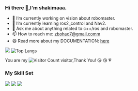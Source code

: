 ### Hi there 👋,I'm shakimaaa.

- 🔭 I’m currently working on vision about robomaster.
- 🌱 I’m currently learning ros2_control and Nav2.
- 💬 Ask me about anything related to c++/ros and robomaster.
- 📫 How to reach me: zbohao7@gmail.comm
- 😄 Read more about my DOCUMENTATION: [here](https://imca-vision-web.readthedocs.io/)

![](https://github-readme-stats.vercel.app/api?username=shakimaaa&show_icons=true&theme=transparent)    ![Top Langs](https://github-readme-stats.vercel.app/api/top-langs/?username=shakimaaa&layout=compact&theme=tokyonight)

You are my ![Visitor Count](https://profile-counter.glitch.me/shakimaaa/count.svg) visitor,Thank You! :kissing_heart: :kissing_heart: :heartpulse:

### My Skill Set

![](https://img.shields.io/badge/Linux-FCC624?style=for-the-badge&logo=linux&logoColor=black) ![](https://img.shields.io/badge/Python-3776AB?style=for-the-badge&logo=python&logoColor=white) ![](https://img.shields.io/badge/C%2B%2B-00599C?style=for-the-badge&logo=c%2B%2B&logoColor=white)



<!---
shakimaaa/shakimaaa is a ✨ special ✨ repository because its `README.md` (this file) appears on your GitHub profile.
You can click the Preview link to take a look at your changes.
--->
